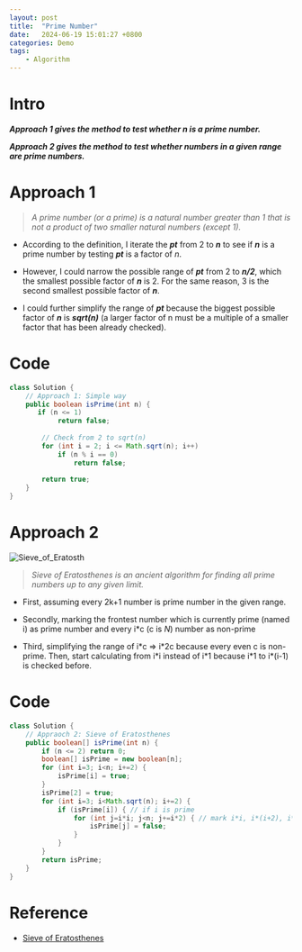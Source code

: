 ```yaml
---
layout: post
title:  "Prime Number"
date:   2024-06-19 15:01:27 +0800
categories: Demo
tags: 
    - Algorithm
---
```

# Intro
***Approach 1 gives the method to test whether n is a prime number.***

***Approach 2 gives the method to test whether numbers in a given range are prime numbers.***

# Approach 1
> *A prime number (or a prime) is a natural number greater than 1 that is not a product of two smaller natural numbers (except 1).*

- According to the definition, I iterate the ***pt*** from 2 to ***n*** to see if ***n*** is a prime number by testing ***pt*** is a factor of *n*.

- However, I could narrow the possible range of ***pt*** from 2 to ***n/2***, which the smallest possible factor of ***n*** is 2. For the same reason, 3 is the second smallest possible factor of ***n***.

- I could further simplify the range of ***pt*** because the biggest possible factor of ***n*** is ***sqrt(n)*** (a larger factor of n must be a multiple of a smaller factor that has been already checked).

# Code
```java
class Solution {
    // Approach 1: Simple way
    public boolean isPrime(int n) {
       if (n <= 1)
            return false;
 
        // Check from 2 to sqrt(n)
        for (int i = 2; i <= Math.sqrt(n); i++)
            if (n % i == 0)
                return false;
 
        return true;
    }   
}
```

# Approach 2
![Sieve_of_Eratosth](https://upload.wikimedia.org/wikipedia/commons/b/b9/Sieve_of_Eratosthenes_animation.gif)
> *Sieve of Eratosthenes is an ancient algorithm for finding all prime numbers up to any given limit.*

- First, assuming every 2k+1 number is prime number in the given range.

- Secondly, marking the frontest number which is currently prime (named i) as prime number and every i\*c (c is *N*) number as non-prime

- Third, simplifying the range of i\*c => i\*2c because every even c is non-prime. Then, start calculating from i\*i instead of i\*1 because i\*1 to i\*(i-1) is checked before.

# Code
```java
class Solution {
    // Appraoch 2: Sieve of Eratosthenes
    public boolean[] isPrime(int n) {
        if (n <= 2) return 0;
        boolean[] isPrime = new boolean[n];
        for (int i=3; i<n; i+=2) {
            isPrime[i] = true;
        }
        isPrime[2] = true;
        for (int i=3; i<Math.sqrt(n); i+=2) {
            if (isPrime[i]) { // if i is prime
                for (int j=i*i; j<n; j+=i*2) { // mark i*i, i*(i+2), i*(i+4),... as non-prime, which i=2k+1
                    isPrime[j] = false;
                }
            }
        }
        return isPrime;
    }
}
```

# Reference
- [Sieve of Eratosthenes](https://en.wikipedia.org/wiki/Sieve_of_Eratosthenes)

